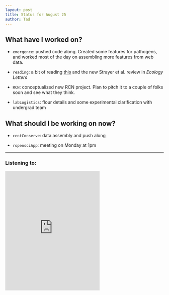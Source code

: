 ```yaml
---
layout: post 
title: Status for August 25 
author: Tad
---
```

 
## What have I worked on?

* `emergence`: pushed code along. Created some features for pathogens, and worked most of the day on assembling more features from web data.

* `reading`: a bit of reading [this](http://rsif.royalsocietypublishing.org/content/royinterface/10/78/20120649.full.pdf) and the new Strayer et al. review in _Ecology Letters_

* `RCN`: conceptualized new RCN project. Plan to pitch it to a couple of folks soon and see what they think.


* `labLogistics`: flour details and some experimental clarification with undergrad team


## What should I be working on now? 

* `centConserve`: data assembly and push along

* `ropensciApp`: meeting on Monday at 1pm 



 
--- 
 
### Listening to: 

<iframe src='https://embed.spotify.com/?uri=spotify%3Atrack%3A4PMvRfhHAx5j6Bb3XsFLoq' width='300' height='380' frameborder='0' allowtransparency='true'></iframe> 

<i class='fa fa-code' style='color:pink'></i> 
